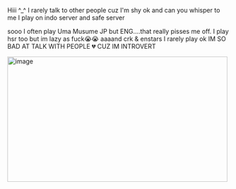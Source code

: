 Hiii ^_^ I rarely talk to other people cuz I'm shy ok and can you whisper to me
I play on indo server and safe server

sooo I often play Uma Musume JP but ENG....that really pisses me off.
I play hsr too but im lazy as fuck😭😭
aaaand crk & enstars I rarely play ok
 IM SO BAD AT TALK WITH PEOPLE 💔 CUZ IM INTROVERT

<img width="498" height="284" alt="image" src="https://media1.tenor.com/m/7zgEyE0JAeoAAAAd/katsuragi-ace-mr-cb.gif" />
